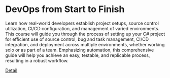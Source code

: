 # DevOps from Start to Finish

Learn how real-world developers establish project setups, source control utilization, CI/CD configuration, and management of varied environments. This course will guide you through the process of setting up your C# project for efficient use of source control, bug and task management, CI/CD integration, and deployment across multiple environments, whether working solo or as part of a team. Emphasizing automation, this comprehensive guide will help you achieve an easy, testable, and replicable process, resulting in a robust workflow. 

[Detail](https://eduitfree.com/courses/devops-from-start-to-finish)